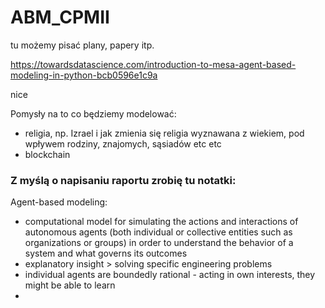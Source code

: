 # ABM_CPMII

tu możemy pisać plany, papery itp.

https://towardsdatascience.com/introduction-to-mesa-agent-based-modeling-in-python-bcb0596e1c9a

nice

Pomysły na to co będziemy modelować: 
- religia, np. Izrael i jak zmienia się religia wyznawana z wiekiem, pod wpływem rodziny, znajomych, sąsiadów etc etc
- blockchain


### Z myślą o napisaniu raportu zrobię tu notatki:

Agent-based modeling:
- computational model for simulating the actions and interactions of autonomous agents (both individual or collective entities such as organizations or groups) in order to understand the behavior of a system and what governs its outcomes
- explanatory insight > solving specific engineering problems
- individual agents are boundedly rational - acting in own interests, they might be able to learn
- 

